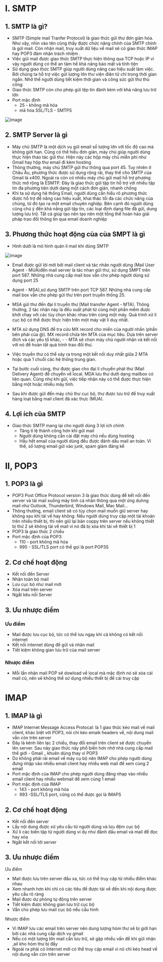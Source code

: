 # I. SMTP
## 1. SMTP là gì?
- SMTP (Simple mail Tranfer Protocol) là giao thức gửi thư đơn giản hóa. Như vậy, nhìn vào tên cũng thấy được chức năng chính của SMTP chính là gửi mail. Còn nhận mail, truy xuất dữ liệu về mail sẽ có giao thức IMAP hay POP3 đảm nhận trách nhiệm .
- Việc gửi mail được giao thức SMTP thực hiện thông qua TCP hoặc IP vì vậy người dùng có thể an tâm hề khả năng bảo mật và tính tiện
- Sử dụng giao thức SMTP giúp người dùng nâng cao hiệu suất làm việc. Bởi chúng ta hỗ trợ việc gửi lượng lớn thư viện điện tử chỉ trong thời gian ngắn. Nhờ thế người dùng tiết kiệm thời gian và công sức gửi thư thủ công
- Giao thức SMTP còn cho phép gửi tệp tin đánh kèm với khả năng lưu trữ lớn
- Port mặc định
   - 25 - không mã hóa
   - mã hóa SSL/TLS - SMTPS

![image](https://user-images.githubusercontent.com/105496635/187155450-8080806f-685c-419c-8993-148b085c3d31.png)

## 2. SMTP Server là gì
- Máy chủ SMTP là một dịch vụ gửi email số lượng lớn với tốc độ cao mà không giới hạn. Cũng có thể hiểu đơn giản, máy chủ giúp người dùng thực hiện thao tác gửi thư. Hiện này các hộp máy chủ miễn phí như Gmail hay hộp thư email đi kèm hosting
- Thông thường, máy chủ SMTP gửi thư thông qua port 45. Tuy nhiên ở Châu Âu, phương thức được sử dụng rộng rãi, thay thế cho SMTP của Gmail là x400. Ngoài ra còn có nhiều máy chủ gửi mail hỗ trợ phương thức mở rộng là ESMTP. Đây là giao thức gửi tập tin hỗ trợ với nhiều tập tin đa phương tiện dưới dạng một cách đơn giản, nhanh chống
- Khi ta sử dụng hệ thống Email, người dùng cần hiểu rõ phương thức được hỗ trợ để nâng cao hiệu xuất, khai thác tối đa các chức năng của chúng, từ đó tạo ra một email chuyên nghiệp. Bên cạnh đó người dùng cũng chú ý đến khả năng gửi tập tin, các loại định dạng file đã gửi, dung lượng lưu trữ. Tất cả giúp tạo nên tạo nên một tổng thể hoàn hảo giải pháp trao đổi thông tin qua  email doanh nghiệp

## 3. Phương thức hoạt động của của SMPT là gì 

- Hình dưới là mô hình quản lí mail khi dùng SMTP 

![image](https://user-images.githubusercontent.com/105496635/187160768-99c11085-f8af-4660-a6a3-b5320257cd71.png)

- Email được gửi lời mời bởi mail client và tác nhân người dùng (Mail User Agent - MUA)đến mail server là tác nhan gửi thư, sử dụng  SMPT trên port 587. Những nhà cung cấp mail box vẫn cho phép người dùng sử dụng port 25

- Agent - MSA),sử dụng SMTP trên port TCP 587. Những nhà cung cấp mail box vẫn cho phép gửi thư trên port truyền thống 25.
- MSA gửi thư đến đại lí truyển thư (Mail transfer Agent - MTA). Thông thường, 2 tác nhận này là đều xuất phát từ cùng một phần mềm được khởi chạy với các tùy chọn khác nhau trên cùng một máy. Quá trình xử lí cục bộ có thể được thực hiện trên một máy vật lí duy nhất.
- MTA sử dụng DNS để tra cứu MX record cho miền của người nhần (phần bên phải của @). MX record chứa tên MTA của mục tiêu. Dựa trên server đích và các yếu tố khác, - - MTA sẽ chọn máy chủ người nhận và kết nối với nó để hoàn tất quá trình trao đổi thư.
- Việc truyền thư có thể xảy ra trong một kết nối duy nhất giữa 2 MTA hoặc qua 1 chuỗi các hệ thống trung gian.
- Tại bước cuối cùng, thư được giao cho đại lí chuyển phát thư (Mail Delivery Agent) để chuyển về local. MDA lưu thư dưới dạng mailbox có liên quan. Cũng như khi gửi, việc tiếp nhận này có thể được thực hiện bằng một hoặc nhiều máy tính.
- Sau khi được gửi đến máy chủ thư cục bộ, thư được lưu trữ để truy xuất hàng loạt bằng mail client đã xác thực (MUA).

## 4. Lợi ích của SMTP

- Giao thức SMTP mang lại cho người dùng 3 lợi ích chính
    - Tăng tỉ lệ thành công hơn khi gửi mail 
    - Người dùng không cần  cài đặt máy chủ nếu dùng hosting
    - Hầu hết email của người dùng đều được đánh dấu mail an toàn. Vì thế, số lượng email gửi vào junk, spam giảm đáng kể


# II, POP3

## 1. POP3 là gì
- POP3 Post Office Protocol version 3 là giao thức dùng để kết nối đến server và tải mail xuống máy tính cá nhân thông qua một ứng duhng mail như Outlook, Thunderbird, Windows Mail, Mac Mail...
- Thông thường, email client sẽ có tùy chọn mail muốn giữ server hay không sau khi tải về hay không. Nếu người dùng truy cập một tài khoản trên nhiều thiết bị, thì nên giữ lại bản coppy trên server nếu không thiết bị thứ 2 sẽ không tải về mail vì nó đã bị xóa khi tải về thiết bị 1
- POP3 là giao thức 2 chiều
- Port mặc định của POP3:
   - 110 - port không mã hóa
   - 995 - SSL/TLS port có thể gọi là port POP3S
   
## 2. Cơ chế hoạt động

- Kết nối đến Server
- Nhận toàn bộ mail
- Lưu cục bộ như mail mới
- Xóa mail trên server
- Ngắt kêu nối Server

## 3. Ưu nhược điểm
### Ưu điểm
- Mail được lưu cục bộ, tức có thể lưu ngay khi cả không có kết nối internet
- Kết nối internet dùng để gửi và nhân mail
- Tiết kiệm không gian lưu trữ của mail server

### Nhược điểm
- Mỗi lần nhận mail POP sẽ dowload về local mà mặc định nó sẽ xóa cái mail cũ, nên sẽ không thể sử dụng nhiều thiết bị để cài truy cập



# IMAP
## 1. IMAP là gì
- IMAP Internet Message Access Protocal: là 1 giao thức kéo mail về mail client, khác biệt với POP3, nói chỉ kéo emaik headers về, nội dung mail vẫn còn trên server
- Đây là kênh liên lạc 2 chiều, thay đổi email trên client sẽ được chuyển lên server. Sau này giao thức này phổ biến hơn nhờ nhà cung cấp mail thế giới - Gmail _ khuên dùng thay vì POP3
- Do không phải rải email về máy cụ bộ nên IMAP cho phép người dùng đưng nhập vào nhiều email client hay nhiều web mail để xem cùng 2 email
- Port mặc định của IMAP cho phép người dùng đăng nhạp vào nhiều email client hay nhiều webmail để xem cùng 1 email
- Port mặc định của IMAP
   - 143 - port không mã hóa
   - 993 -SSL/TLS port, cũng có thể được gọi là IMAPS
  
 ## 2. Cơ chế hoạt động
 - Kết nối đến server 
 - Lấy nội dung được xử yêu cầu từ người dùng và lưu đệm cục bộ
 - Xử lí các biên tập từ người dùng ví dụ như đánh dấu email và mail để đọc hay xóa
 - Ngắt kết nối tới server

## 3. Ưu nhược điểm
Ưu điểm
- Mail được lưu trên server đầu xa, tức có thể truy cập từ nhiều điểm khác nhau 
- Xem nhanh hơn khi chỉ có các tiêu đề được tải về đến khi nội dung được yêu cầu rõ ràng
- Mail được dự phòng tự động trên server
- Tiết kiệm được không gian lưu trữ cục bộ
- Vẫn cho phép lưu mail cục bộ nếu cấu hình

Nhược điểm 
- Vì IMAP lưu các email trên server nên dung lượng hòm thư sẽ bị giới hạn bởi các nhà cung cấp dịch vụ gmail
- Nếu có một lượng lớn mail cần lưu trữ, sẽ gặp nhiều vấn đề khi gửi nhận ,ail kho hòm thư bị đầy
- Ngoài ra phải có Internet mới có thể truy cập email vì nó chỉ kéo head về nội dung vẫn còn trên server
 




















